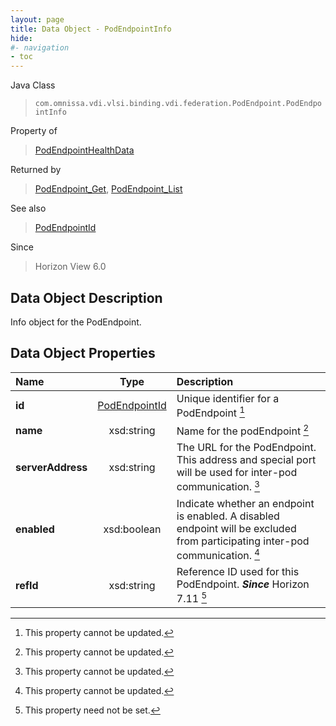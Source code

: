 ```yaml
---
layout: page
title: Data Object - PodEndpointInfo
hide:
#- navigation
- toc
---
```






Java Class
> `com.omnissa.vdi.vlsi.binding.vdi.federation.PodEndpoint.PodEndpointInfo`

Property of
> [PodEndpointHealthData](vdi.health.PodHealth.PodEndpointHealthData.md#field_detail)

Returned by
> [PodEndpoint_Get](vdi.federation.PodEndpoint.md#get), [PodEndpoint_List](vdi.federation.PodEndpoint.md#list)

See also
> [PodEndpointId](vdi.entity.PodEndpointId.md)

Since
> Horizon View 6.0


## Data Object Description

Info object for the PodEndpoint.

## Data Object Properties

 Name | Type | Description
:---|:---:|:---
**id**| [PodEndpointId](vdi.entity.PodEndpointId.md)|  Unique identifier for a PodEndpoint [^2]
**name**|  xsd:string|  Name for the podEndpoint [^2]
**serverAddress**|  xsd:string|  The URL for the PodEndpoint. This address and special port will be used for inter-pod communication. [^2]
**enabled**|  xsd:boolean|  Indicate whether an endpoint is enabled. A disabled endpoint will be excluded from participating inter-pod communication. [^2]
**refId**|  xsd:string|  Reference ID used for this PodEndpoint.  **_Since_** Horizon 7.11 [^1]
 


 


[^1]: This property need not be set.
[^2]: This property cannot be updated.